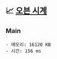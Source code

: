 ## 📈 [오븐 시계](https://www.acmicpc.net/problem/2525)

### Main

```text
- 메모리: 16120 KB
- 시간: 156 ms
```